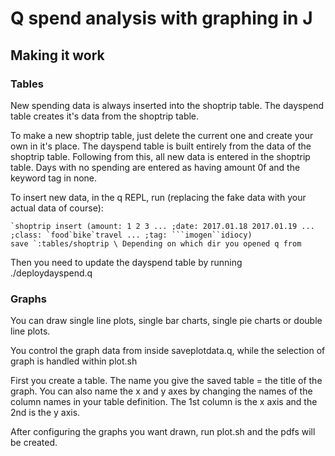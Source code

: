 # Q spend analysis with graphing in J

## Making it work
### Tables
New spending data is always inserted into the shoptrip table. The
dayspend table creates it's data from the shoptrip table.

To make a new shoptrip table, just delete the current one and create your own
in it's place. The dayspend table is built entirely from the data of the
shoptrip table. Following from this, all new data is entered in the shoptrip
table. Days with no spending are entered as having amount 0f and the keyword
tag in none.

To insert new data, in the q REPL, run (replacing the fake data with your actual data of course):
```
`shoptrip insert (amount: 1 2 3 ... ;date: 2017.01.18 2017.01.19 ... ;class: `food`bike`travel ... ;tag: ```imogen``idiocy)
save `:tables/shoptrip \ Depending on which dir you opened q from
```
Then you need to update the dayspend table by running ./deploydayspend.q

### Graphs
You can draw single line plots, single bar charts, single pie charts or double line plots.

You control the graph data from inside saveplotdata.q, while the selection of
graph is handled within plot.sh

First you create a table. The name you give the saved table = the title of the graph.
You can also name the x and y axes by changing the names of the column names in
your table definition. The 1st column is the x axis and the 2nd is the y axis.

After configuring the graphs you want drawn, run plot.sh and the pdfs will be created.
